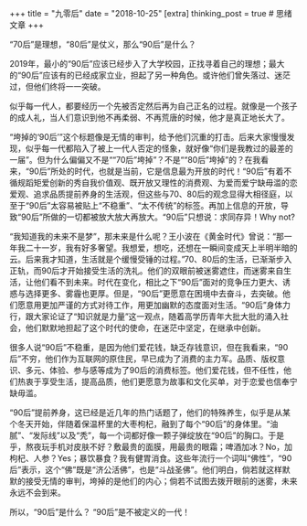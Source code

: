 +++
title = "九零后"
date = "2018-10-25"
[extra]
thinking_post = true # 思绪文章
+++

“70后”是理想，“80后”是仗义，那么“90后”是什么？

2019年，最小的“90后”应该已经步入了大学校园，正找寻着自己的理想；最大的“90后”应该有的已经成家立业，担起了另一种角色。或许他们曾失落过、迷茫过，但他们终将一一突破。

<!-- more -->

似乎每一代人，都要经历一个先被否定然后再为自己正名的过程。就像是一个孩子的成人礼，当人们意识到他不再柔弱、不再荒唐的时候，他才是真正地长大了。

“垮掉的‘90后’”这个标题像是无情的审判，给予他们沉重的打击。后来大家慢慢发现，似乎每一代都陷入了被上一代人否定的怪象，就好像“你们是我教过的最差的一届”。但为什么偏偏又不是““70后”垮掉”？不是““80后”垮掉”的？在我看来，“90后”所处的时代，也就是当前，它是信息最为开放的时代！“90后”有着不循规蹈矩爱创新的秀自我价值观、既开放又理性的消费观、为爱而爱宁缺毋滥的恋爱观、追求品质提前养身的生活观，但这些与70、80后的观念显得大相径庭，以至于“90后”太容易被贴上“不稳重”、“太不传统”的标签。再加上信息的开放，导致“90后”所做的一切都被放大放大再放大。“90后”只想说：求同存异！Why
not?

“我知道我的未来不是梦”，那未来是什么呢？王小波在《黄金时代》曾说：“那一年我二十一岁，我有好多奢望。我想爱，想吃，还想在一瞬间变成天上半明半暗的云。后来我才知道，生活就是个缓慢受锤的过程。”70、80后的生活，已渐渐步入正轨，而90后才开始接受生活的洗礼。他们的双眼前被迷雾遮住，而迷雾来自生活，让他们看不到未来。时代在变化，相比之下“90后”面对的竞争压力更大、诱惑与选择更多、雾霾也更厚。但是，“90后”更愿意在困境中去奋斗，去突破。他们愿意用更加严谨的方式对待工作，用更加幽默的态度面对生活。“90后”身体力行，跟大家论证了“知识就是力量”这一观点，随着高学历青年大批大批的涌入社会，他们默默地担起了这个时代的使命，在迷茫中坚定，在继承中创新。

很多人说“90后”不稳重，是因为他们爱花钱，缺乏存钱意识，但在我看来，“90后”不穷，他们作为互联网的原住民，早已成为了消费的主力军。品质、版权意识、多元、体验、参与感等成为了90后的消费标签。他们爱花钱，但不任性，他们热衷于享受生活，提高品质，他们更愿意为故事和文化买单，对于恋爱也信奉宁缺毋滥。

“90后”提前养身，这已经是近几年的热门话题了，他们的特殊养生，似乎是从某个冬天开始，伴随着保温杯里的大枣枸杞，融到了每个“90后”的身体里。“油腻”、“发际线”以及“秃”，每一个词都好像一颗子弹绽放在“90后”的胸口。于是乎，熬夜玩手机对皮肤不好？敷最贵的面膜，用最贵的眼霜；啤酒加冰？No，加枸杞、人参？Yes；暴饮暴食？我有健胃消食。这些年流行一个词叫“佛性”，“90后”表示，这个“佛”既是“济公活佛”，也是“斗战圣佛”。他们明白，倘若就这样默默的接受无情的审判，垮掉的是他们的内心；倘若不试图去拨开眼前的迷雾，未来永远不会到来。

所以，“90后”是什么？
“90后”是不被定义的一代！
